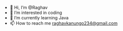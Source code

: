 - 👋 Hi, I’m @Raghav
- 👀 I’m interested in coding
- 🌱 I’m currently learning Java
- 📫 How to reach me raghavkanungo234@gmail.com

<!---
Raghavk4u/Raghavk4u is a ✨ special ✨ repository because its `README.md` (this file) appears on your GitHub profile.
You can click the Preview link to take a look at your changes.
--->
